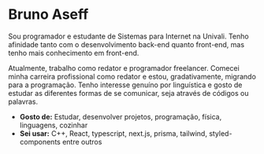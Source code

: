 # Bruno Aseff

Sou programador e estudante de Sistemas para Internet na Univali. Tenho afinidade tanto com o desenvolvimento back-end quanto front-end, mas tenho mais conhecimento em front-end. 

Atualmente, trabalho como redator e programador freelancer. Comecei minha carreira profissional como redator e estou, gradativamente, migrando para a programação. Tenho interesse genuíno por linguística e gosto de estudar as diferentes formas de se comunicar, seja através de códigos ou palavras. 

- **Gosto de:** Estudar, desenvolver projetos, programação, física, linguagens, cozinhar
- **Sei usar:** C++, React, typescript, next.js, prisma, tailwind, styled-components entre outros

